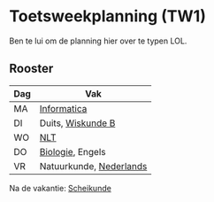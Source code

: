 # Toetsweekplanning (TW1)

Ben te lui om de planning hier over te typen LOL.

## Rooster

| Dag | Vak                                   |
| --- | ------------------------------------- |
| MA  | [Informatica](Informatica)            |
| DI  | Duits, [Wiskunde B](Wiskunde)         |
| WO  | [NLT](NLT)                            |
| DO  | [Biologie](Biologie), Engels          |
| VR  | Natuurkunde, [Nederlands](Nederlands) |

Na de vakantie: [Scheikunde](Scheikunde)
